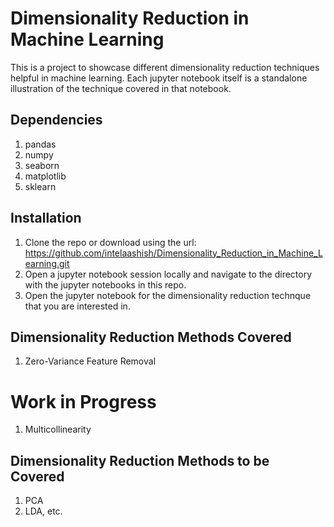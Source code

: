 # Dimensionality Reduction in Machine Learning
This is a project to showcase different dimensionality reduction techniques helpful in machine learning.
Each jupyter notebook itself is a standalone illustration of the technique covered in that notebook.

## Dependencies
1. pandas
2. numpy
3. seaborn
4. matplotlib
5. sklearn


## Installation
1. Clone the repo or download using the url: https://github.com/intelaashish/Dimensionality_Reduction_in_Machine_Learning.git
2. Open a jupyter notebook session locally and navigate to the directory with the jupyter notebooks in this repo.
3. Open the jupyter notebook for the dimensionality reduction technque that you are interested in.

## Dimensionality Reduction Methods Covered
1. Zero-Variance Feature Removal

# Work in Progress
1. Multicollinearity

## Dimensionality Reduction Methods to be Covered
1. PCA
2. LDA, etc.

